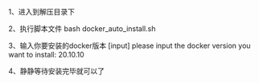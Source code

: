 1、进入到解压目录下

2、执行脚本文件
   bash docker_auto_install.sh
   
3、输入你要安装的docker版本
   [input] please input the docker version you want to install:  20.10.10
   
4、静静等待安装完毕就可以了
